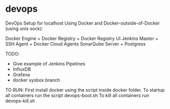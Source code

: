 # devops
DevOps Setup for localhost
Using Docker and Docker-outside-of-Docker (using unix sock):

Docker Engine + Docker Registry + Docker Registry UI
Jenkins Master + SSH Agent + Docker Cloud Agents
SonarQube Server + Postgress

TODO: 
- Give example of Jenkins Pipelines
- InfluxDB
- Grafana
- docker sysbox branch

TO RUN:
First install docker using the script inside docker folder. 
To startup all containers run the script devops-boot.sh
To kill all containers run devops-kill.sh
